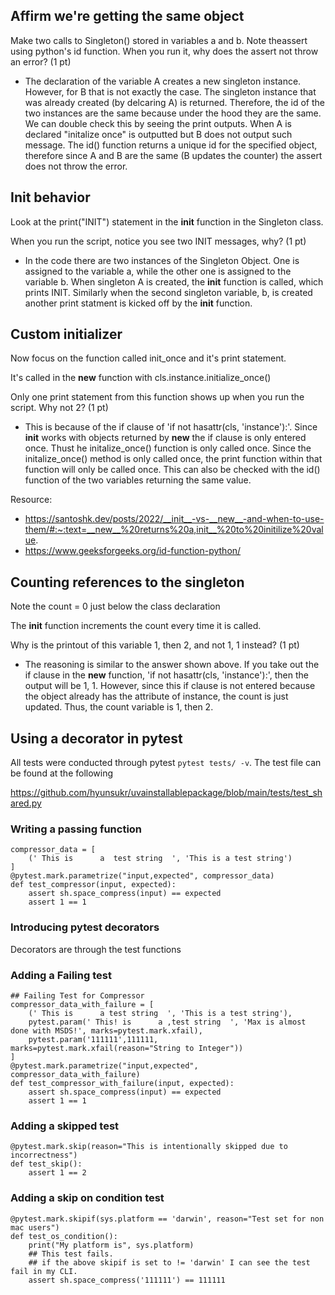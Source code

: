 ## Affirm we're getting the same object
Make two calls to Singleton() stored in variables a and b. Note theassert using python's id function. When you run it, why does the assert not throw an error? (1 pt)

- The declaration of the variable A creates a new singleton instance. However, for B that is not exactly the case. The singleton instance that was already created (by delcaring A) is returned. Therefore, the id of the two instances are the same because under the hood they are the same. We can double check this by seeing the print outputs. When A is declared "initalize once" is outputted but B does not output such message. The id() function returns a unique id for the specified object, therefore since A and B are the same (B updates the counter) the assert does not throw the error. 


## Init behavior
Look at the print("INIT") statement in the __init__ function in the Singleton class.

When you run the script, notice you see two INIT messages, why? (1 pt)
- In the code there are two instances of the Singleton Object. One is assigned to the variable a, while the other one is assigned to the variable b. When singleton A is created, the __init__ function is called, which prints INIT. Similarly when the second singleton variable, b, is created another print statment is kicked off by the __init__ function. 


## Custom initializer
Now focus on the function called init_once and it's print statement.

It's called in the __new__ function with cls.instance.initialize_once()

Only one print statement from this function shows up when you run the script. Why not 2? (1 pt)
- This is because of the if clause of 'if not hasattr(cls, 'instance'):'. Since __init__ works with objects returned by __new__ the if clause is only entered once. Thust he initalize_once() function is only called once. Since the initalize_once() method is only called once, the print function within that function will only be called once. This can also be checked with the id() function of the two variables returning the same value. 

Resource: 
- https://santoshk.dev/posts/2022/__init__-vs-__new__-and-when-to-use-them/#:~:text=__new__%20returns%20a,init__%20to%20initilize%20value.
- https://www.geeksforgeeks.org/id-function-python/



## Counting references to the singleton
Note the count = 0 just below the class declaration

The __init__ function increments the count every time it is called.

Why is the printout of this variable 1, then 2, and not 1, 1 instead? (1 pt)
- The reasoning is similar to the answer shown above. If you take out the if clause in the __new__ function, 'if not hasattr(cls, 'instance'):', then the output will be 1, 1. However, since this if clause is not entered because the object already has the attribute of instance, the count is just updated. Thus, the count variable is 1, then 2. 


## Using a decorator in pytest

All tests were conducted through pytest `pytest tests/ -v`.
The test file can be found at the following

https://github.com/hyunsukr/uvainstallablepackage/blob/main/tests/test_shared.py


### Writing a passing function

```
compressor_data = [
    (' This is      a  test string  ', 'This is a test string')
]
@pytest.mark.parametrize("input,expected", compressor_data)
def test_compressor(input, expected):
    assert sh.space_compress(input) == expected
    assert 1 == 1
```

### Introducing pytest decorators
Decorators are through the test functions

### Adding a Failing test
```
## Failing Test for Compressor
compressor_data_with_failure = [
    (' This is      a test string  ', 'This is a test string'),
    pytest.param(' This! is      a ,test string  ', 'Max is almost done with MSDS!', marks=pytest.mark.xfail),
    pytest.param('111111',111111, marks=pytest.mark.xfail(reason="String to Integer"))
]
@pytest.mark.parametrize("input,expected", compressor_data_with_failure)
def test_compressor_with_failure(input, expected):
    assert sh.space_compress(input) == expected
    assert 1 == 1
```

### Adding a skipped test
```
@pytest.mark.skip(reason="This is intentionally skipped due to incorrectness")
def test_skip():
    assert 1 == 2
```

### Adding a skip on condition test
```
@pytest.mark.skipif(sys.platform == 'darwin', reason="Test set for non mac users")
def test_os_condition():
    print("My platform is", sys.platform)
    ## This test fails.
    ## if the above skipif is set to != 'darwin' I can see the test fail in my CLI. 
    assert sh.space_compress('111111') == 111111
```
